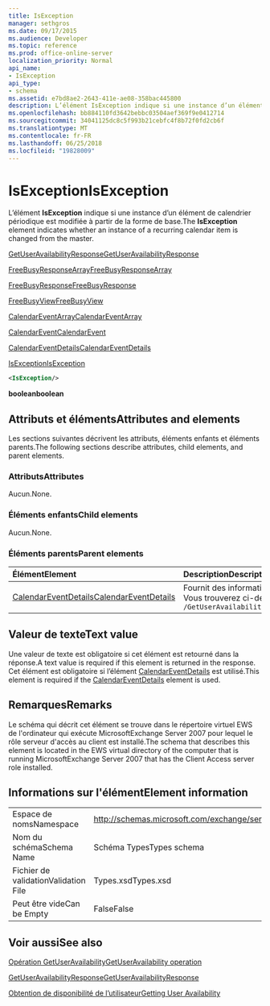 ```yaml
---
title: IsException
manager: sethgros
ms.date: 09/17/2015
ms.audience: Developer
ms.topic: reference
ms.prod: office-online-server
localization_priority: Normal
api_name:
- IsException
api_type:
- schema
ms.assetid: e7bd8ae2-2643-411e-ae08-358bac445800
description: L’élément IsException indique si une instance d’un élément de calendrier périodique est modifiée à partir de la forme de base.
ms.openlocfilehash: bb884110fd3642bebbc03504aef369f9e0412714
ms.sourcegitcommit: 34041125dc8c5f993b21cebfc4f8b72f0fd2cb6f
ms.translationtype: MT
ms.contentlocale: fr-FR
ms.lasthandoff: 06/25/2018
ms.locfileid: "19828009"
---
```

# <a name="isexception"></a><span data-ttu-id="456ef-103">IsException</span><span class="sxs-lookup"><span data-stu-id="456ef-103">IsException</span></span>

<span data-ttu-id="456ef-104">L’élément **IsException** indique si une instance d’un élément de calendrier périodique est modifiée à partir de la forme de base.</span><span class="sxs-lookup"><span data-stu-id="456ef-104">The **IsException** element indicates whether an instance of a recurring calendar item is changed from the master.</span></span> 
  
[<span data-ttu-id="456ef-105">GetUserAvailabilityResponse</span><span class="sxs-lookup"><span data-stu-id="456ef-105">GetUserAvailabilityResponse</span></span>](getuseravailabilityresponse.md)
  
[<span data-ttu-id="456ef-106">FreeBusyResponseArray</span><span class="sxs-lookup"><span data-stu-id="456ef-106">FreeBusyResponseArray</span></span>](freebusyresponsearray.md)
  
[<span data-ttu-id="456ef-107">FreeBusyResponse</span><span class="sxs-lookup"><span data-stu-id="456ef-107">FreeBusyResponse</span></span>](freebusyresponse.md)
  
[<span data-ttu-id="456ef-108">FreeBusyView</span><span class="sxs-lookup"><span data-stu-id="456ef-108">FreeBusyView</span></span>](freebusyview.md)
  
[<span data-ttu-id="456ef-109">CalendarEventArray</span><span class="sxs-lookup"><span data-stu-id="456ef-109">CalendarEventArray</span></span>](calendareventarray.md)
  
[<span data-ttu-id="456ef-110">CalendarEvent</span><span class="sxs-lookup"><span data-stu-id="456ef-110">CalendarEvent</span></span>](calendarevent.md)
  
[<span data-ttu-id="456ef-111">CalendarEventDetails</span><span class="sxs-lookup"><span data-stu-id="456ef-111">CalendarEventDetails</span></span>](calendareventdetails.md)
  
[<span data-ttu-id="456ef-112">IsException</span><span class="sxs-lookup"><span data-stu-id="456ef-112">IsException</span></span>](isexception.md)
  
```xml
<IsException/>
```

 <span data-ttu-id="456ef-113">**boolean**</span><span class="sxs-lookup"><span data-stu-id="456ef-113">**boolean**</span></span>
## <a name="attributes-and-elements"></a><span data-ttu-id="456ef-114">Attributs et éléments</span><span class="sxs-lookup"><span data-stu-id="456ef-114">Attributes and elements</span></span>

<span data-ttu-id="456ef-115">Les sections suivantes décrivent les attributs, éléments enfants et éléments parents.</span><span class="sxs-lookup"><span data-stu-id="456ef-115">The following sections describe attributes, child elements, and parent elements.</span></span>
  
### <a name="attributes"></a><span data-ttu-id="456ef-116">Attributs</span><span class="sxs-lookup"><span data-stu-id="456ef-116">Attributes</span></span>

<span data-ttu-id="456ef-117">Aucun.</span><span class="sxs-lookup"><span data-stu-id="456ef-117">None.</span></span>
  
### <a name="child-elements"></a><span data-ttu-id="456ef-118">Éléments enfants</span><span class="sxs-lookup"><span data-stu-id="456ef-118">Child elements</span></span>

<span data-ttu-id="456ef-119">Aucun.</span><span class="sxs-lookup"><span data-stu-id="456ef-119">None.</span></span>
  
### <a name="parent-elements"></a><span data-ttu-id="456ef-120">Éléments parents</span><span class="sxs-lookup"><span data-stu-id="456ef-120">Parent elements</span></span>

|<span data-ttu-id="456ef-121">**Élément**</span><span class="sxs-lookup"><span data-stu-id="456ef-121">**Element**</span></span>|<span data-ttu-id="456ef-122">**Description**</span><span class="sxs-lookup"><span data-stu-id="456ef-122">**Description**</span></span>|
|:-----|:-----|
|[<span data-ttu-id="456ef-123">CalendarEventDetails</span><span class="sxs-lookup"><span data-stu-id="456ef-123">CalendarEventDetails</span></span>](calendareventdetails.md) <br/> |<span data-ttu-id="456ef-124">Fournit des informations supplémentaires sur un événement de calendrier.</span><span class="sxs-lookup"><span data-stu-id="456ef-124">Provides additional information about a calendar event.</span></span>  <br/> <span data-ttu-id="456ef-125">Vous trouverez ci-dessous l’expression XPath 2.0 pour cet élément :</span><span class="sxs-lookup"><span data-stu-id="456ef-125">The following is the XPath 2.0 expression to this element:</span></span>  <br/>  `/GetUserAvailabilityResponse/FreeBusyResponseArray/FreeBusyResponse/FreeBusyView/CalendarEventArray/CalendarEvent[i]/CalendarEventDetails` <br/> |
   
## <a name="text-value"></a><span data-ttu-id="456ef-126">Valeur de texte</span><span class="sxs-lookup"><span data-stu-id="456ef-126">Text value</span></span>

<span data-ttu-id="456ef-127">Une valeur de texte est obligatoire si cet élément est retourné dans la réponse.</span><span class="sxs-lookup"><span data-stu-id="456ef-127">A text value is required if this element is returned in the response.</span></span> <span data-ttu-id="456ef-128">Cet élément est obligatoire si l’élément [CalendarEventDetails](calendareventdetails.md) est utilisé.</span><span class="sxs-lookup"><span data-stu-id="456ef-128">This element is required if the [CalendarEventDetails](calendareventdetails.md) element is used.</span></span> 
  
## <a name="remarks"></a><span data-ttu-id="456ef-129">Remarques</span><span class="sxs-lookup"><span data-stu-id="456ef-129">Remarks</span></span>

<span data-ttu-id="456ef-130">Le schéma qui décrit cet élément se trouve dans le répertoire virtuel EWS de l'ordinateur qui exécute MicrosoftExchange Server 2007 pour lequel le rôle serveur d'accès au client est installé.</span><span class="sxs-lookup"><span data-stu-id="456ef-130">The schema that describes this element is located in the EWS virtual directory of the computer that is running MicrosoftExchange Server 2007 that has the Client Access server role installed.</span></span>
  
## <a name="element-information"></a><span data-ttu-id="456ef-131">Informations sur l'élément</span><span class="sxs-lookup"><span data-stu-id="456ef-131">Element information</span></span>

|||
|:-----|:-----|
|<span data-ttu-id="456ef-132">Espace de noms</span><span class="sxs-lookup"><span data-stu-id="456ef-132">Namespace</span></span>  <br/> |http://schemas.microsoft.com/exchange/services/2006/types  <br/> |
|<span data-ttu-id="456ef-133">Nom du schéma</span><span class="sxs-lookup"><span data-stu-id="456ef-133">Schema Name</span></span>  <br/> |<span data-ttu-id="456ef-134">Schéma Types</span><span class="sxs-lookup"><span data-stu-id="456ef-134">Types schema</span></span>  <br/> |
|<span data-ttu-id="456ef-135">Fichier de validation</span><span class="sxs-lookup"><span data-stu-id="456ef-135">Validation File</span></span>  <br/> |<span data-ttu-id="456ef-136">Types.xsd</span><span class="sxs-lookup"><span data-stu-id="456ef-136">Types.xsd</span></span>  <br/> |
|<span data-ttu-id="456ef-137">Peut être vide</span><span class="sxs-lookup"><span data-stu-id="456ef-137">Can be Empty</span></span>  <br/> |<span data-ttu-id="456ef-138">False</span><span class="sxs-lookup"><span data-stu-id="456ef-138">False</span></span>  <br/> |
   
## <a name="see-also"></a><span data-ttu-id="456ef-139">Voir aussi</span><span class="sxs-lookup"><span data-stu-id="456ef-139">See also</span></span>



[<span data-ttu-id="456ef-140">Opération GetUserAvailability</span><span class="sxs-lookup"><span data-stu-id="456ef-140">GetUserAvailability operation</span></span>](getuseravailability-operation.md)
  
[<span data-ttu-id="456ef-141">GetUserAvailabilityResponse</span><span class="sxs-lookup"><span data-stu-id="456ef-141">GetUserAvailabilityResponse</span></span>](getuseravailabilityresponse.md)


[<span data-ttu-id="456ef-142">Obtention de disponibilité de l’utilisateur</span><span class="sxs-lookup"><span data-stu-id="456ef-142">Getting User Availability</span></span>](http://msdn.microsoft.com/library/d4133fcb-9b0f-4e6b-aadf-a389da83516a%28Office.15%29.aspx)

